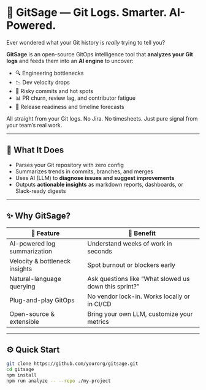 # 🚀 GitSage — Git Logs. Smarter. AI-Powered.

Ever wondered what your Git history is *really* trying to tell you?

**GitSage** is an open-source GitOps intelligence tool that **analyzes your Git logs** and feeds them into an **AI engine** to uncover:

- 🔍 Engineering bottlenecks  
- 📉 Dev velocity drops  
- 🚧 Risky commits and hot spots  
- 📊 PR churn, review lag, and contributor fatigue  
- 📆 Release readiness and timeline forecasts  

All straight from your Git logs. No Jira. No timesheets. Just pure signal from your team’s real work.

---

## 🧠 What It Does

- Parses your Git repository with zero config
- Summarizes trends in commits, branches, and merges
- Uses AI (LLM) to **diagnose issues and suggest improvements**
- Outputs **actionable insights** as markdown reports, dashboards, or Slack-ready digests

---

## ✨ Why GitSage?

| 🧠 Feature                        | 🚀 Benefit |
|-------------------------------|-----------|
| AI-powered log summarization   | Understand weeks of work in seconds |
| Velocity & bottleneck insights | Spot burnout or blockers early |
| Natural-language querying      | Ask questions like “What slowed us down this sprint?” |
| Plug-and-play GitOps           | No vendor lock-in. Works locally or in CI/CD |
| Open-source & extensible       | Bring your own LLM, customize your metrics |

---

## ⚙️ Quick Start

```bash
git clone https://github.com/yourorg/gitsage.git
cd gitsage
npm install
npm run analyze -- --repo ./my-project
